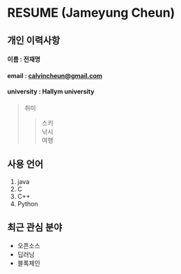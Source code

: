 # RESUME (Jameyung Cheun)

## 개인 이력사항  
#### 이름 : 전재명
#### email : calvincheun@gmail.com
#### university : Hallym university

> 취미
>> 스키  
>> 낚시  
>> 여행

## 사용 언어
1. java
2. C
3. C++
4. Python

## 최근 관심 분야
* 오픈소스
* 딥러닝
* 블록체인
